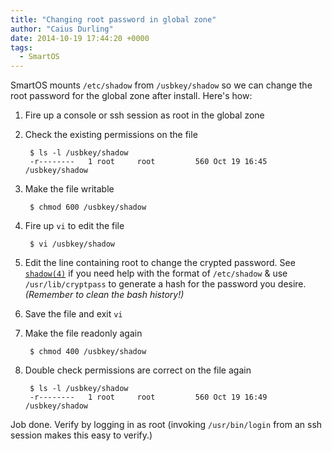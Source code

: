 ```yaml
---
title: "Changing root password in global zone"
author: "Caius Durling"
date: 2014-10-19 17:44:20 +0000
tags:
  - SmartOS
---
```


SmartOS mounts `/etc/shadow` from `/usbkey/shadow` so we can change the root password for the global zone after install. Here's how:

1. Fire up a console or ssh session as root in the global zone
2. Check the existing permissions on the file

        $ ls -l /usbkey/shadow
        -r--------   1 root     root         560 Oct 19 16:45 /usbkey/shadow

3. Make the file writable

        $ chmod 600 /usbkey/shadow

4. Fire up `vi` to edit the file

        $ vi /usbkey/shadow

5. Edit the line containing root to change the crypted password. See [`shadow(4)`][man 4 shadow] if you need help with the format of `/etc/shadow` & use `/usr/lib/cryptpass` to generate a hash for the password you desire. *(Remember to clean the bash history!)*

6. Save the file and exit `vi`

7. Make the file readonly again

        $ chmod 400 /usbkey/shadow

8. Double check permissions are correct on the file again

        $ ls -l /usbkey/shadow
        -r--------   1 root     root         560 Oct 19 16:49 /usbkey/shadow

Job done. Verify by logging in as root (invoking `/usr/bin/login` from an ssh session makes this easy to verify.)

[man 4 shadow]: https://us-east.manta.joyent.com/smartosman/public/man4/shadow.4.html
